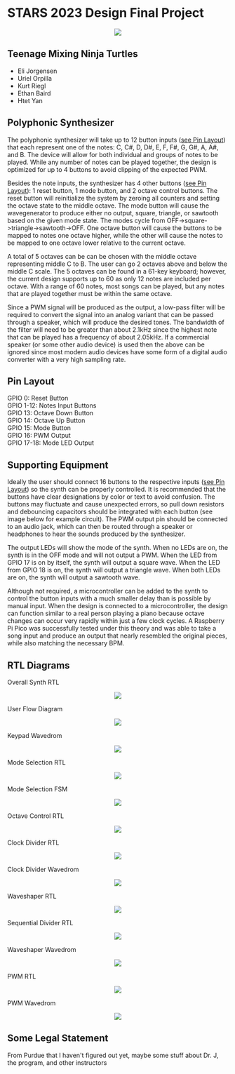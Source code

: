 # STARS 2023 Design Final Project

<p align="center">
<img src=https://cdn.discordapp.com/attachments/1118551461463343174/1123393538084831252/Team_Logo_1.png />
</p>

## Teenage Mixing Ninja Turtles
* Eli Jorgensen
* Uriel Orpilla
* Kurt Riegl
* Ethan Baird
* Htet Yan

## Polyphonic Synthesizer
The polyphonic synthesizer will take up to 12 button inputs ([see Pin Layout](#pin-layout)) that each represent one of the notes: C, C#, D, D#, E, F, F#, G, G#, A, A#, and B. The device will allow for both individual and groups of notes to be played. While any number of notes can be played together, the design is optimized for up to 4 buttons to avoid clipping of the expected PWM. 

Besides the note inputs, the synthesizer has 4 other buttons ([see Pin Layout](#pin-layout)): 1 reset button, 1 mode button, and 2 octave control buttons. The reset button will reinitialize the system by zeroing all counters and setting the octave state to the middle octave. The mode button will cause the wavegenerator to produce either no output, square, triangle, or sawtooth based on the given mode state. The modes cycle from OFF->square->triangle->sawtooth->OFF. One octave button will cause the buttons to be mapped to notes one octave higher, while the other will cause the notes to be mapped to one octave lower relative to the current octave. 

A total of 5 octaves can be can be chosen with the middle octave representing middle C to B. The user can go 2 octaves above and below the middle C scale. The 5 octaves can be found in a 61-key keyboard; however, the current design supports up to 60 as only 12 notes are included per octave. With a range of 60 notes, most songs can be played, but any notes that are played together must be within the same octave. 

Since a PWM signal will be produced as the output, a low-pass filter will be required to convert the signal into an analog variant that can be passed through a speaker, which will produce the desired tones. The bandwidth of the filter will need to be greater than about 2.1kHz since the highest note that can be played has a frequency of about 2.05kHz. If a commercial speaker (or some other audio device) is used then the above can be ignored since most modern audio devices have some form of a digital audio converter with a very high sampling rate.

## Pin Layout
GPIO 0: Reset Button  
GPIO 1-12: Notes Input Buttons   
GPIO 13: Octave Down Button  
GPIO 14: Octave Up Button  
GPIO 15: Mode Button    
GPIO 16: PWM Output  
GPIO 17-18: Mode LED Output  

## Supporting Equipment
Ideally the user should connect 16 buttons to the respective inputs ([see Pin Layout](#pin-layout)) so the synth can be properly controlled. It is recommended that the buttons have clear designations by color or text to avoid confusion. The buttons may fluctuate and cause unexpected errors, so pull down resistors and debouncing capacitors should be integrated with each button (see image below for example circuit). The PWM output pin should be connected to an audio jack, which can then be routed through a speaker or headphones to hear the sounds produced by the synthesizer. 

The output LEDs will show the mode of the synth. When no LEDs are on, the synth is in the OFF mode and will not output a PWM. When the LED from GPIO 17 is on by itself, the synth will output a square wave. When the LED from GPIO 18 is on, the synth will output a triangle wave. When both LEDs are on, the synth will output a sawtooth wave.

Although not required, a microcontroller can be added to the synth to control the button inputs with a much smaller delay than is possible by manual input. When the design is connected to a microcontroller, the design can function similar to a real person playing a piano because octave changes can occur very rapidly within just a few clock cycles. A Raspberry Pi Pico was successfully tested under this theory and was able to take a song input and produce an output that nearly resembled the original pieces, while also matching the necessary BPM.

## RTL Diagrams
Overall Synth RTL  
<p align="center">  
<img src=docs/synth.png />
</p>

User Flow Diagram
<p align="center">
<img src=docs/user_flow.drawio.png />
</p>

Keypad Wavedrom  
<p align="center">
<img src=docs/keypad_wave.png />
</p>

Mode Selection RTL  
<p align="center">
<img src=docs/mode_rtl.png />
</p>

Mode Selection FSM  
<p align="center">
<img src=docs/mode_select.drawio.png />
</p>

Octave Control RTL  
<p align="center">
<img src=docs/octave_control.png />
</p>

Clock Divider RTL  
<p align="center">
<img src=docs/clock_divider.drawio.png />
</p>

Clock Divider Wavedrom  
<p align="center">
<img src=docs/clock_wavedrom.png />
</p>

Waveshaper RTL
<p align="center">
<img src=docs/waveshaper_rtl.png />
</p>

Sequential Divider RTL
<p align="center">
<img src=docs/seq_div_rtl.png />
</p>

Waveshaper Wavedrom
<p align="center">
<img src=docs/waveshaper_wave.png />
</p>

PWM RTL  
<p align="center">
<img src=docs/pwm_rtl.png />
</p>

PWM Wavedrom  
<p align="center">
<img src=docs/PWM-wave.png />
</p>

## Some Legal Statement
From Purdue that I haven't figured out yet, maybe some stuff about Dr. J, the program, and other instructors
